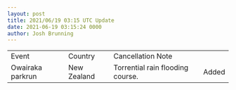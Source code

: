 ```yaml
---
layout: post
title: 2021/06/19 03:15 UTC Update
date: 2021-06-19 03:15:24 0000
author: Josh Brunning
---
```


<table style='width: 100%'>
    <tr>
        <td>Event</td>
        <td>Country</td>
        <td>Cancellation Note</td>
        <td></td>
    </tr>
    <tr>
        <td>Owairaka parkrun</td>
        <td>New Zealand</td>
        <td>Torrential rain flooding course.</td>
        <td>Added</td>
    </tr>
